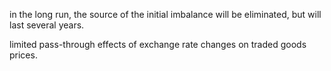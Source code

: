 in the long run, the source of the initial imbalance will be eliminated,
but will last several years. 

limited pass-through effects of exchange rate changes on traded goods prices.

